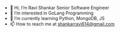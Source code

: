 - 👋 Hi, I’m Ravi Shankar Senior Software Engineer
- 👀 I’m interested in GoLang Programming
- 🌱 I’m currently learning Python, MongoDB, JS
- 📫 How to reach me at shankarravi614@gmail.com

<!---
Ravi614/Ravi614 is a ✨ special ✨ repository because its `README.md` (this file) appears on your GitHub profile.
You can click the Preview link to take a look at your changes.
--->
